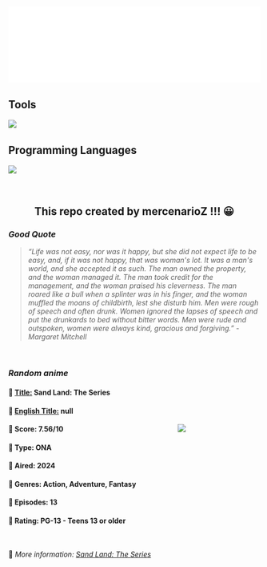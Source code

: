 
<img src="svg/nai.svg" />

<p>
  <h2>Tools</h2>
  <a href="https://skillicons.dev">
    <img src="https://skillicons.dev/icons?i=git,bash,vim,ubuntu,tensorflow,pytorch,docker,raspberrypi" />
  </a>

  <br />

  <h2>Programming Languages</h2>

  <a href="https://skillicons.dev">
    <img src="https://skillicons.dev/icons?i=python,c,cpp" />
  </a>
</p>

<br />

<h2 align="center">This repo created by mercenarioZ !!! 😀</h2>
<h3><i>Good Quote</i></h3>

<blockquote>
<i>
“Life was not easy, nor was it happy, but she did not expect life to be easy, and, if it was not happy, that was woman's lot. It was a man's world, and she accepted it as such. The man owned the property, and the woman managed it. The man took credit for the management, and the woman praised his cleverness. The man roared like a bull when a splinter was in his finger, and the woman muffled the moans of childbirth, lest she disturb him. Men were rough of speech and often drunk. Women ignored the lapses of speech and put the drunkards to bed without bitter words. Men were rude and outspoken, women were always kind, gracious and forgiving.” - Margaret Mitchell
</i>
</blockquote>

<br />

<h3><i>Random anime</i></h3>

<h4>
  <strong>🥭 <u>Title:</u></strong> Sand Land: The Series
</h4>

<h4>🌿 <u>English Title:</u> null</h4>

<img align="right" width="165" src=https://cdn.myanimelist.net/images/anime/1004/142114.jpg />

<h4>🌱 Score: 7.56/10</h4>

<h4>🌲 Type: ONA</h4>

<h4>🌴 Aired: 2024</h4>

<h4>🌵 Genres: Action, Adventure, Fantasy</h4>

<h4>🥑 Episodes: 13</h4>

<h4>🍏 Rating: PG-13 - Teens 13 or older</h4>

<br />

🍂 *More information: [Sand Land: The Series](https://myanimelist.net/anime/57160/Sand_Land__The_Series)*
    